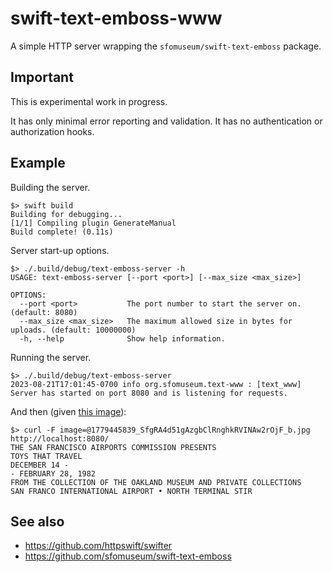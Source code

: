 # swift-text-emboss-www

A simple HTTP server wrapping the `sfomuseum/swift-text-emboss` package.

## Important

This is experimental work in progress.

It has only minimal error reporting and validation. It has no authentication or authorization hooks.

## Example

Building the server.

```
$> swift build
Building for debugging...
[1/1] Compiling plugin GenerateManual
Build complete! (0.11s)
```

Server start-up options.

```
$> ./.build/debug/text-emboss-server -h
USAGE: text-emboss-server [--port <port>] [--max_size <max_size>]

OPTIONS:
  --port <port>           The port number to start the server on. (default: 8080)
  --max_size <max_size>   The maximum allowed size in bytes for uploads. (default: 10000000)
  -h, --help              Show help information.
```

Running the server.

```
$> ./.build/debug/text-emboss-server
2023-08-21T17:01:45-0700 info org.sfomuseum.text-www : [text_www] Server has started on port 8080 and is listening for requests.
```

And then (given [this image](https://collection.sfomuseum.org/objects/1779445165/)):

```
$> curl -F image=@1779445839_SfgRA4d51gAzgbClRnghkRVINAw2rOjF_b.jpg http://localhost:8080/
THE SAN FRANCISCO AIRPORTS COMMISSION PRESENTS
TOYS THAT TRAVEL
DECEMBER 14 -
- FEBRUARY 28, 1982
FROM THE COLLECTION OF THE OAKLAND MUSEUM AND PRIVATE COLLECTIONS
SAN FRANCO INTERNATIONAL AIRPORT • NORTH TERMINAL STIR
```

## See also

* https://github.com/httpswift/swifter
* https://github.com/sfomuseum/swift-text-emboss
